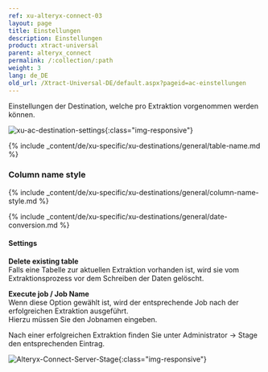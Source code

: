 ```yaml
---
ref: xu-alteryx-connect-03
layout: page
title: Einstellungen
description: Einstellungen
product: xtract-universal
parent: alteryx_connect
permalink: /:collection/:path
weight: 3
lang: de_DE
old_url: /Xtract-Universal-DE/default.aspx?pageid=ac-einstellungen
---
```


Einstellungen der Destination, welche pro Extraktion vorgenommen werden können.

![xu-ac-destination-settings](/img/content/xu-ac-destination-settings.png){:class="img-responsive"}

{% include _content/de/xu-specific/xu-destinations/general/table-name.md %}

### Column name style
{% include _content/de/xu-specific/xu-destinations/general/column-name-style.md %}

{% include _content/de/xu-specific/xu-destinations/general/date-conversion.md %}

#### Settings 

**Delete existing table**<br> 
Falls eine Tabelle zur aktuellen Extraktion vorhanden ist, wird sie vom Extraktionsprozess vor dem Schreiben der Daten gelöscht.

**Execute job / Job Name** <br> 
Wenn diese Option gewählt ist, wird der entsprechende Job nach der erfolgreichen Extraktion ausgeführt. <br>
Hierzu müssen Sie den Jobnamen eingeben. 


Nach einer erfolgreichen Extraktion finden Sie unter Administrator -> Stage den entsprechenden Eintrag.

![Alteryx-Connect-Server-Stage](/img/content/Alteryx-Connect-Server-Stage.png){:class="img-responsive"}
